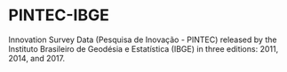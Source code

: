 # PINTEC-IBGE
Innovation Survey Data (Pesquisa de Inovação - PINTEC) released by the Instituto Brasileiro de Geodésia e Estatística (IBGE) in three editions: 2011, 2014, and 2017.
